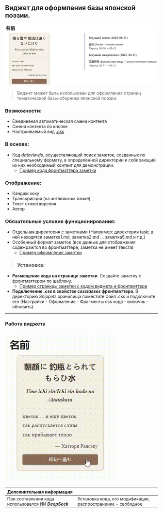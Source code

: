 ## Виджет для оформления базы японской поэзии.
![note_img](https://github.com/viiksi454/widget-with-daily-and-sequential-change-of-selected-haiku/blob/main/images/note_img.jpeg)
>Виджет может быть использован для оформления страниц тематической базы-сборника японской поэзии.
### Возможности:
- Ежедневная автоматическая смена контента
- Смена контента по кнопке
- Настраиваемый вид _[.css](https://github.com/viiksi454/widget-with-daily-and-sequential-change-of-selected-haiku/blob/main/haiku.css)_
### В основе:
- Код _dataviewjs_, осуществляющий поиск заметок, созданных по специальному формату, в определённой директории и собирающий из них необходимый контент для демонстрации.
  - [Пример кода фронтматтера заметки](https://github.com/viiksi454/widget-with-daily-and-sequential-change-of-selected-haiku/blob/main/note%20frontmatter.md)
### Отображение:
- Канджи хоку
- Транскрипция (на английском языке)
- Текст стихотворения
- Автор 
### Обязательные условия функционирования:
- Отдельная директория с заметками (Например: директория task; в ней находятся заметка1.md, заметка2.md ... заметка5.md и т.д.)
- Особенный формат заметок (все данные для отображения содежражтся во фронтматтере; заметка не имеет текста)
  - [Пример оформления заметки](https://github.com/viiksi454/widget-with-daily-and-sequential-change-of-selected-haiku/blob/main/%D0%B2%D0%B5%D1%81%D0%B5%D0%BD%D0%BD%D0%B5%D0%B5%20%D0%BC%D0%BE%D1%80%D0%B5.md)
>### Установка:
- **Размещение кода на странице заметки**. Создайте заметку с фронтматтером по шаблону.
  - [Пример страницы заметки с кодом виджета и фронтамттера](https://github.com/viiksi454/widget-with-daily-and-sequential-change-of-selected-haiku/blob/main/widget.md)
- **Подключение _.css_ в свойстве _cssclasses_ фронтматтера**. В директорию _Snippets_ хранилища поместите файл _.css_ и подключите его (Настройки - Оформление - Фрагменты css кода - включиь - обновить).
---
### Работа виджета
![widget_work](https://github.com/viiksi454/widget-with-daily-and-sequential-change-of-selected-haiku/blob/main/images/widget_work.gif)
---

|**Дополнительная информация**| |
| :------------------------ | :------------------- |
|При составлении кода использовался ИИ **_DeepSeek_**|Установка кода, его модификация, распространение - свободное|
